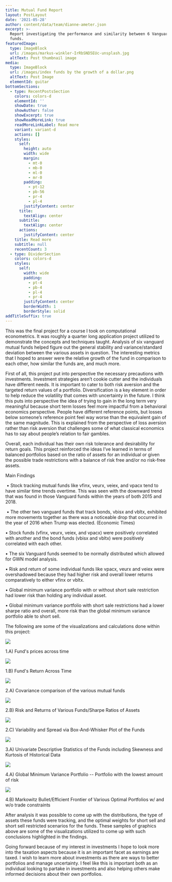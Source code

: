 ```yaml
---
title: Mutual Fund Report
layout: PostLayout
date: '2021-05-28'
author: content/data/team/dianne-ameter.json
excerpt: >-
  Report investigating the performance and similarity between 6 Vanguard Mutual
  funds.
featuredImage:
  type: ImageBlock
  url: /images/markus-winkler-IrRbSND5EUc-unsplash.jpg
  altText: Post thumbnail image
media:
  type: ImageBlock
  url: /images/index funds by the growth of a dollar.png
  altText: Post Image
  elementId: guitar
bottomSections:
  - type: RecentPostsSection
    colors: colors-d
    elementId: ''
    showDate: true
    showAuthor: false
    showExcerpt: true
    showReadMoreLink: true
    readMoreLinkLabel: Read more
    variant: variant-d
    actions: []
    styles:
      self:
        height: auto
        width: wide
        margin:
          - mt-0
          - mb-0
          - ml-0
          - mr-0
        padding:
          - pt-12
          - pb-56
          - pr-4
          - pl-4
        justifyContent: center
      title:
        textAlign: center
      subtitle:
        textAlign: center
      actions:
        justifyContent: center
    title: Read more
    subtitle: null
    recentCount: 3
  - type: DividerSection
    colors: colors-d
    styles:
      self:
        width: wide
        padding:
          - pt-4
          - pb-4
          - pl-4
          - pr-4
        justifyContent: center
        borderWidth: 1
        borderStyle: solid
addTitleSuffix: true
---
```

This was the final project for a course I took on computational econometrics. It was roughly a quarter long application project utilized to demonstrate the concepts and techniques taught. Analysis of six vanguard mutual funds helped figure out the general stability and variance/standard deviation between the various assets in question. The interesting metrics that I hoped to answer were the relative growth of the fund in comparison to each other, how similar the funds are, and much more.

First of all, this project put into perspective the necessary precautions with investments. Investment strategies aren’t cookie cutter and the individuals have different needs. It is important to cater to both risk aversion and the targeted return values of a portfolio. Diversification is a key element in order to help reduce the volatility that comes with uncertainty in the future. I think this puts into perspective the idea of trying to gain in the long term very meaningful because short term losses feel more impactful from a behavioral economics perspective. People have different reference points, but losses below someone’s reference point feel way worse than the equivalent gain of the same magnitude. This is explained from the perspective of loss aversion rather than risk aversion that challenges some of what classical economics has to say about people’s relation to fair gambles.  

Overall, each individual has their own risk tolerance and desirability for return goals. This project reinforced the ideas I’ve learned in terms of balanced portfolios based on the ratio of assets for an individual or given the possible trade restrictions with a balance of risk free and/or no risk-free assets.

Main Findings

 • Stock tracking mutual funds like vfinx, veurx, veiex, and vpacx tend to have similar time trends overtime. This was seen with the downward trend that was found in those Vanguard funds within the years of both 2015 and 2018.

 • The other two vanguard funds that track bonds, vbisx and vbltx, exhibited more movements together as there was a noticeable drop that occurred in the year of 2016 when Trump was elected. (Economic Times)

• Stock funds (vfinx, veurx, veiex, and vpacx) were positively correlated with another and the bond funds (vbisx and vbltx) were positively correlated with each other.

• The six Vanguard funds seemed to be normally distributed which allowed for GWN model analysis.

• Risk and return of some individual funds like vpacx, veurx and veiex were overshadowed because they had higher risk and overall lower returns comparatively to either vfinx or vbltx.

• Global minimum variance portfolio with or without short sale restriction had lower risk than holding any individual asset.

• Global minimum variance portfolio with short sale restrictions had a lower sharpe ratio and overall, more risk than the global minimum variance portfolio able to short sell.    

The following are some of the visualizations and calculations done within this project:

![](/images/fundprices.png)

1.A) Fund's prices across time

![](/images/fundreturns.png)

1.B) Fund's Return Across Time

![](/images/covariance%20comparison.png)

2.A) Covariance comparison of the various mutual funds

![](/images/risk%20and%20return%20sharpe%20ratio.png)

2.B) Risk and Returns of Various Funds/Sharpe Ratios of Assets

![](/images/returnsboxnwhisker-fc71221f.png)

2.C) Variability and Spread via Box-And-Whisker Plot of the Funds

![](/images/univariate%20descriptive%20statistics.png)

3.A) Univariate Descriptive Statistics of the Funds including Skewness and Kurtosis of Historical Data

![](/images/gmvNoSS.png)

4.A) Global Minimum Variance Portfolio -- Portfolio with the lowest amount of risk

![](/images/efficientfrontierMarkowitzbullet.png)

4.B) Markowitz Bullet/Efficient Frontier of Various Optimal Portfolios w/ and w/o trade constraints

After analysis it was possible to come up with the distributions, the type of assets these funds were tracking, and the optimal weights for short sell and short sell restricted scenarios for the funds. These samples of graphics above are some of the visualizations utilized to come up with such conclusions highlighted in the findings.

Going forward because of my interest in investments I hope to look more into the taxation aspects because it is an important facet as earnings are taxed. I wish to learn more about investments as there are ways to better portfolios and manage uncertainty. I feel like this is important both as an individual looking to partake in investments and also helping others make informed decisions about their own portfolios.
